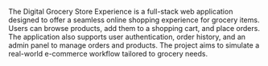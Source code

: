 The Digital Grocery Store Experience is a full-stack web application designed to offer a 
seamless online shopping experience for grocery items. Users can browse products, add 
them to a shopping cart, and place orders. The application also supports user 
authentication, order history, and an admin panel to manage orders and products. The 
project aims to simulate a real-world e-commerce workflow tailored to grocery needs. 
